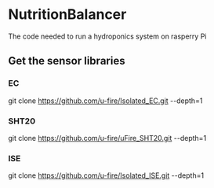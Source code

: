 # NutritionBalancer
The code needed to run a hydroponics system on rasperry Pi

## Get the sensor libraries
### EC
git clone https://github.com/u-fire/Isolated_EC.git --depth=1
### SHT20
git clone https://github.com/u-fire/uFire_SHT20.git --depth=1
### ISE
git clone https://github.com/u-fire/Isolated_ISE.git --depth=1
